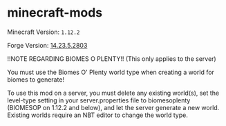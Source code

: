 # minecraft-mods

Minecraft Version: `1.12.2`

Forge Version: [14.23.5.2803](http://files.minecraftforge.net/maven/net/minecraftforge/forge/1.12.2-14.23.5.2803/forge-1.12.2-14.23.5.2803-installer.jar)

!!NOTE REGARDING BIOMES O PLENTY!! (This only applies to the server)

You must use the Biomes O' Plenty world type when creating a world for biomes to generate! 

To use this mod on a server, you must delete any existing world(s), set the level-type setting in your server.properties file to biomesoplenty (BIOMESOP on 1.12.2 and below), and let the server generate a new world.  Existing worlds require an NBT editor to change the world type.
